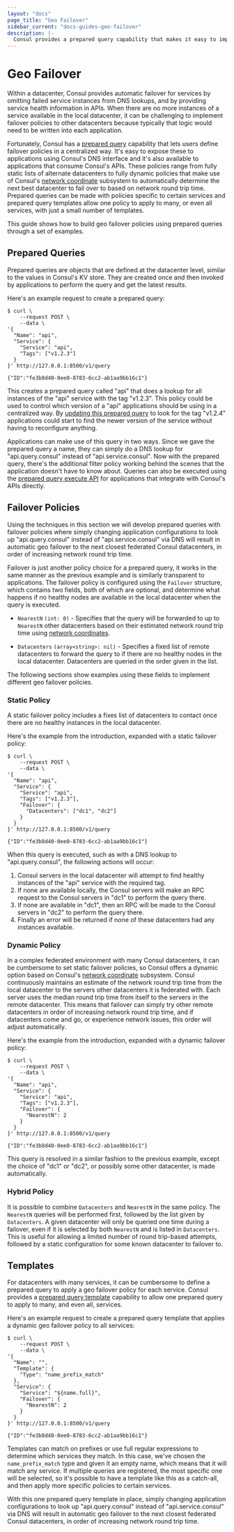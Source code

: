 ```yaml
---
layout: "docs"
page_title: "Geo Failover"
sidebar_current: "docs-guides-geo-failover"
description: |-
  Consul provides a prepared query capability that makes it easy to implement automatic geo failover policies for services.
---
```


# Geo Failover

Within a datacenter, Consul provides automatic failover for services by omitting failed service instances from DNS lookups, and by providing service health information in APIs. When there are no more instances of a service available in the local datacenter, it can be challenging to implement failover policies to other datacenters because typically that logic would need to be written into each application.

Fortunately, Consul has a [prepared query](/agent/api-v1/api-server/query.html) capability that lets users define failover policies in a centralized way. It's easy to expose these to applications using Consul's DNS interface and it's also available to applications that consume Consul's APIs. These policies range from fully static lists of alternate datacenters to fully dynamic policies that make use of Consul's [network coordinate](/docs/internals/coordinates.html) subsystem to automatically determine the next best datacenter to fail over to based on network round trip time. Prepared queries can be made with policies specific to certain services and prepared query templates allow one policy to apply to many, or even all services, with just a small number of templates.

This guide shows how to build geo failover policies using prepared queries through a set of examples.

## Prepared Queries

Prepared queries are objects that are defined at the datacenter level, similar to the values in Consul's KV store. They are created once and then invoked by applications to perform the query and get the latest results.

Here's an example request to create a prepared query:

```
$ curl \
    --request POST \
    --data \
'{
  "Name": "api",
  "Service": {
    "Service": "api",
    "Tags": ["v1.2.3"]
  }
}' http://127.0.0.1:8500/v1/query

{"ID":"fe3b8d40-0ee0-8783-6cc2-ab1aa9bb16c1"}
```

This creates a prepared query called "api" that does a lookup for all instances of the "api" service with the tag "v1.2.3". This policy could be used to control which version of a "api" applications should be using in a centralized way. By [updating this prepared query](/agent/api-v1/api-server/query.html#update-prepared-query) to look for the tag "v1.2.4" applications could start to find the newer version of the service without having to reconfigure anything.

Applications can make use of this query in two ways. Since we gave the prepared query a name, they can simply do a DNS lookup for "api.query.consul" instead of "api.service.consul". Now with the prepared query, there's the additional filter policy working behind the scenes that the application doesn't have to know about. Queries can also be executed using the [prepared query execute API](/agent/api-v1/api-server/query.html#execute-prepared-query) for applications that integrate with Consul's APIs directly.

## Failover Policies

Using the techniques in this section we will develop prepared queries with failover policies where simply changing application configurations to look up "api.query.consul" instead of "api.service.consul" via DNS will result in automatic geo failover to the next closest federated Consul datacenters, in order of increasing network round trip time.

Failover is just another policy choice for a prepared query, it works in the same manner as the previous example and is similarly transparent to applications. The failover policy is configured using the `Failover` structure, which contains two fields, both of which are optional, and determine what happens if no healthy nodes are available in the local datacenter when the query is executed.

- `NearestN` `(int: 0)` - Specifies that the query will be forwarded to up to `NearestN` other datacenters based on their estimated network round trip time using [network coordinates](/docs/internals/coordinates.html).

- `Datacenters` `(array<string>: nil)` - Specifies a fixed list of remote datacenters to forward the query to if there are no healthy nodes in the local datacenter. Datacenters are queried in the order given in the list.

The following sections show examples using these fields to implement different geo failover policies.

### Static Policy

A static failover policy includes a fixes list of datacenters to contact once there are no healthy instances in the local datacenter.

Here's the example from the introduction, expanded with a static failover policy:

```
$ curl \
    --request POST \
    --data \
'{
  "Name": "api",
  "Service": {
    "Service": "api",
    "Tags": ["v1.2.3"],
    "Failover": {
      "Datacenters": ["dc1", "dc2"]
    }
  }
}' http://127.0.0.1:8500/v1/query

{"ID":"fe3b8d40-0ee0-8783-6cc2-ab1aa9bb16c1"}
```

When this query is executed, such as with a DNS lookup to "api.query.consul", the following actions will occur:

1. Consul servers in the local datacenter will attempt to find healthy instances of the "api" service with the required tag.
2. If none are available locally, the Consul servers will make an RPC request to the Consul servers in "dc1" to perform the query there.
3. If none are available in "dc1", then an RPC will be made to the Consul servers in "dc2" to perform the query there.
4. Finally an error will be returned if none of these datacenters had any instances available.

### Dynamic Policy

In a complex federated environment with many Consul datacenters, it can be cumbersome to set static failover policies, so Consul offers a dynamic option based on Consul's [network coordinate](/docs/internals/coordinates.html) subsystem. Consul continuously maintains an estimate of the network round trip time from the local datacenter to the servers other datacenters it is federated with. Each server uses the median round trip time from itself to the servers in the remote datacenter. This means that failover can simply try other remote datacenters in order of increasing network round trip time, and if datacenters come and go, or experience network issues, this order will adjust automatically.

Here's the example from the introduction, expanded with a dynamic failover policy:

```
$ curl \
    --request POST \
    --data \
'{
  "Name": "api",
  "Service": {
    "Service": "api",
    "Tags": ["v1.2.3"],
    "Failover": {
      "NearestN": 2
    }
  }
}' http://127.0.0.1:8500/v1/query

{"ID":"fe3b8d40-0ee0-8783-6cc2-ab1aa9bb16c1"}
```

This query is resolved in a similar fashion to the previous example, except the choice of "dc1" or "dc2", or possibly some other datacenter, is made automatically.

### Hybrid Policy

It is possible to combine `Datacenters` and `NearestN` in the same policy. The `NearestN` queries will be performed first, followed by the list given by `Datacenters`. A given datacenter will only be queried one time during a failover, even if it is selected by both `NearestN` and is listed in `Datacenters`. This is useful for allowing a limited number of round trip-based attempts, followed by a static configuration for some known datacenter to failover to.

## Templates

For datacenters with many services, it can be cumbersome to define a prepared query to apply a geo failover policy for each service. Consul provides a [prepared query template](/agent/api-v1/api-server/query.html#prepared-query-templates) capability to allow one prepared query to apply to many, and even all, services.

Here's an example request to create a prepared query template that applies a dynamic geo failover policy to all services:

```
$ curl \
    --request POST \
    --data \
'{
  "Name": "",
  "Template": {
    "Type": "name_prefix_match"
  },
  "Service": {
    "Service": "${name.full}",
    "Failover": {
      "NearestN": 2
    }
  }
}' http://127.0.0.1:8500/v1/query

{"ID":"fe3b8d40-0ee0-8783-6cc2-ab1aa9bb16c1"}
```

Templates can match on prefixes or use full regular expressions to determine which services they match. In this case, we've chosen the `name_prefix_match` type and given it an empty name, which means that it will match any service. If multiple queries are registered, the most specific one will be selected, so it's possible to have a template like this as a catch-all, and then apply more specific policies to certain services.

With this one prepared query template in place, simply changing application configurations to look up "api.query.consul" instead of "api.service.consul" via DNS will result in automatic geo failover to the next closest federated Consul datacenters, in order of increasing network round trip time.
